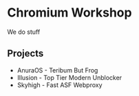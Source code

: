 # Chromium Workshop
We do stuff

## Projects
- AnuraOS - Teribum But Frog
- Illusion - Top Tier Modern Unblocker
- Skyhigh - Fast ASF Webproxy
